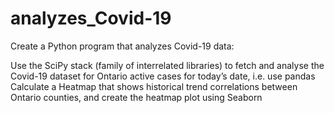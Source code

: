 # analyzes_Covid-19
Create a Python program that analyzes Covid-19 data:

Use the SciPy stack (family of interrelated libraries) to fetch and analyse the Covid-19 dataset for Ontario active cases for today’s date, i.e. use pandas
Calculate a Heatmap that shows historical trend correlations between Ontario counties, and create the heatmap plot using Seaborn
